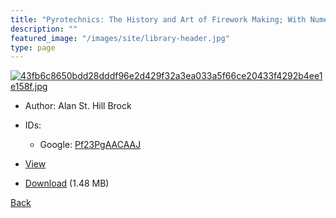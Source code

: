 ```yaml
---
title: "Pyrotechnics: The History and Art of Firework Making; With Numerous Coloured and Other Illustrations"
description: ""
featured_image: "/images/site/library-header.jpg"
type: page
---
```


<a href="https://drive.google.com/uc?export=view&id=1nusaZNj-1AFaWCBhw8O2LI_pciICF_6x" target="_blank">![43fb6c8650bdd28dddf96e2d429f32a3ea033a5f66ce20433f4292b4ee1e158f.jpg](https://drive.google.com/uc?export=view&id=1tRS8xS4VJDiD7XONRb_RRQl3kRac_2f8)</a>
* Author: Alan St. Hill Brock
* IDs:
  * Google: <a href="https://books.google.com/books?id=Pf23PgAACAAJ" target="_blank">Pf23PgAACAAJ</a>
* <a href="https://drive.google.com/uc?export=view&id=1nusaZNj-1AFaWCBhw8O2LI_pciICF_6x" target="_blank">View</a>

* [Download](https://drive.google.com/uc?export=download&id=1nusaZNj-1AFaWCBhw8O2LI_pciICF_6x) (1.48 MB)

[Back](/library/)
